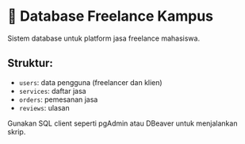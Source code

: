 # 💼 Database Freelance Kampus

Sistem database untuk platform jasa freelance mahasiswa.

## Struktur:
- `users`: data pengguna (freelancer dan klien)
- `services`: daftar jasa
- `orders`: pemesanan jasa
- `reviews`: ulasan

Gunakan SQL client seperti pgAdmin atau DBeaver untuk menjalankan skrip.
